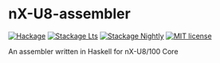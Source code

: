 # nX-U8-assembler

[![Hackage](https://img.shields.io/hackage/v/nX-U8-assembler.svg?logo=haskell)](https://hackage.haskell.org/package/nX-U8-assembler)
[![Stackage Lts](http://stackage.org/package/nX-U8-assembler/badge/lts)](http://stackage.org/lts/package/nX-U8-assembler)
[![Stackage Nightly](http://stackage.org/package/nX-U8-assembler/badge/nightly)](http://stackage.org/nightly/package/nX-U8-assembler)
[![MIT license](https://img.shields.io/badge/license-MIT-blue.svg)](LICENSE)

An assembler written in Haskell for nX-U8/100 Core
